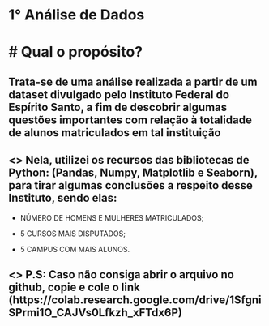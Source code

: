# 1° Análise de Dados


<h1> # Qual o propósito? </h1>
  
<h2>Trata-se de uma análise realizada a partir de um dataset divulgado pelo Instituto Federal do Espírito Santo, a fim de descobrir algumas questões importantes com relação à totalidade de alunos matriculados em tal instituição</h2>

<h2> <> Nela, utilizei os recursos das bibliotecas de Python: (Pandas, Numpy, Matplotlib e Seaborn), para tirar algumas conclusões a respeito desse Instituto, sendo elas: </h2>

- NÚMERO DE HOMENS E MULHERES MATRICULADOS;

- 5 CURSOS MAIS DISPUTADOS;

- 5 CAMPUS COM MAIS ALUNOS.

<h2> <> P.S: Caso não consiga abrir o arquivo no github, copie e cole o link (https://colab.research.google.com/drive/1SfgniSPrmi1O_CAJVs0Lfkzh_xFTdx6P) </h2>
